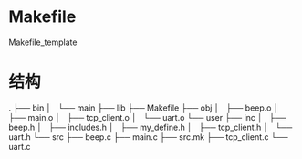 # Makefile
Makefile_template

# 结构
.
├── bin
│   └── main
├── lib
├── Makefile
├── obj
│   ├── beep.o
│   ├── main.o
│   ├── tcp_client.o
│   └── uart.o
└── user
    ├── inc
    │   ├── beep.h
    │   ├── includes.h
    │   ├── my_define.h
    │   ├── tcp_client.h
    │   └── uart.h
    └── src
        ├── beep.c
        ├── main.c
        ├── src.mk
        ├── tcp_client.c
        └── uart.c
